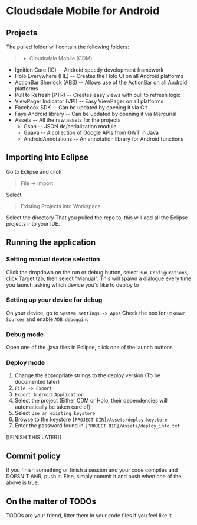 # Cloudsdale Mobile for Android

## Projects

The pulled folder will contain the following folders:

>- Cloudsdale Mobile (CDM)
- Ignition Core (IC) -- Android speedy development framework
- Holo Everywhere (HE) -- Creates the Holo UI on all Android platforms
- ActionBar Sherlock (ABS) -- Allows use of the ActionBar on all Android platforms
- Pull to Refresh (PTR) -- Creates easy views with pull to refresh logic
- ViewPager Indicator (VPI) -- Easy ViewPager on all platforms
- Facebook SDK -- Can be updated by opening it via Git
- Faye Android library  -- Can be updated by opening it via Mercurial
- Assets -- All the raw assets for the projects
	- Gson -- JSON de/serialization module
	- Guava -- A collection of Google APIs from GWT in Java
	- AndroidAnnotations -- An annotation library for Android functions

## Importing into Eclipse

Go to Eclipse and click
> File -> Import

Select
> Existing Projects into Workspace

Select the directory That you pulled the repo to, this will add all the Eclipse projects into your IDE.

## Running the application

### Setting manual device selection

Click the dropdown on the run or debug button, select ```Run Configurations```, click Target tab, then select "Manual".
This will spawn a dialogue every time you launch asking which device you'd like to deploy to

### Setting up your device for debug

On your device, go to ```System settings -> Apps```
Check the box for ```Unknown Sources``` and enable ```ADB debugging```

### Debug mode

Open one of the .java files in Eclipse, click one of the launch buttons

### Deploy mode

1. Change the appropriate strings to the deploy version (To be documented later)
2. ```File -> Export```
3. ```Export Android Application```
4. Select the project (Either CDM or Holo, their dependencies will automatically be taken care of)
5. Select ```Use an existing keystore```
6. Browse to the keystore ```[PROJECT DIR]/Assets/deploy.keystore```
7. Enter the password found in ```[PROJECT DIR]/Assets/deploy_info.txt```

[[FINISH THIS LATER]]

## Commit policy

If you finish something or finish a session and your code compiles and DOESN'T ANR, push it. Else, simply commit it and push when one of the above is true.

## On the matter of TODOs

TODOs are your friend, litter them in your code files if you feel like it